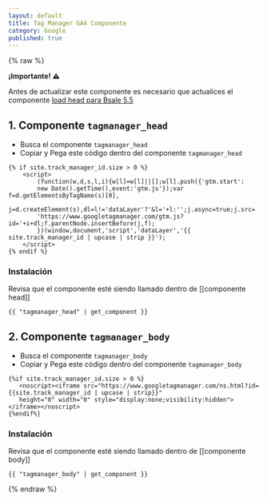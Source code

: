 ```yaml
---
layout: default
title: Tag Manager GA4 Componente
category: Google
published: true
---
```

{% raw %}
<div class="alert alert-warning">
    <strong>¡Importante! ⚠</strong>
    <p>Antes de actualizar este componente es necesario que actualices el componente <a href="../componentes/load-json-bsale#load-head-para-bsale-55">load head para Bsale 5.5</a></p>
</div>

## 1. Componente `tagmanager_head`

- Busca el componente `tagmanager_head`
- Copiar y Pega este código dentro del componente `tagmanager_head`

```liquid
{% if site.track_manager_id.size > 0 %}
    <script>
        (function(w,d,s,l,i){w[l]=w[l]||[];w[l].push({'gtm.start':
        new Date().getTime(),event:'gtm.js'});var f=d.getElementsByTagName(s)[0],
        j=d.createElement(s),dl=l!='dataLayer'?'&l='+l:'';j.async=true;j.src=
        'https://www.googletagmanager.com/gtm.js?id='+i+dl;f.parentNode.insertBefore(j,f);
        })(window,document,'script','dataLayer','{{ site.track_manager_id | upcase | strip }}');
    </script>
{% endif %}
```
### Instalación 
Revisa que el componente esté siendo llamado dentro de [[componente head]]

```liquid
{{ "tagmanager_head" | get_component }}
```

## 2. Componente `tagmanager_body`

- Busca el componente `tagmanager_body`
- Copiar y Pega este código dentro del componente `tagmanager_body`

```liquid
{%if site.track_manager_id.size > 0 %}
   <noscript><iframe src="https://www.googletagmanager.com/ns.html?id={{site.track_manager_id | upcase | strip}}"
   height="0" width="0" style="display:none;visibility:hidden"></iframe></noscript>
{%endif%}
```
### Instalación 
Revisa que el componente esté siendo llamado dentro de [[componente body]]

```liquid
{{ "tagmanager_body" | get_component }}
```
{% endraw %}